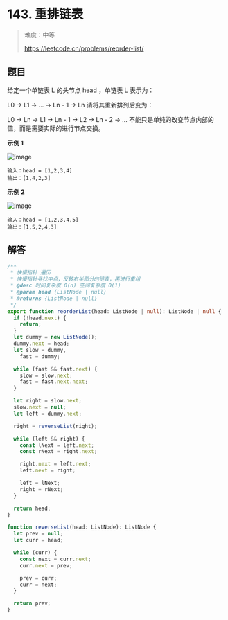 # 143. 重排链表

> 难度：中等
>
> https://leetcode.cn/problems/reorder-list/

## 题目

给定一个单链表 L 的头节点 head ，单链表 L 表示为：

L0 → L1 → … → Ln - 1 → Ln
请将其重新排列后变为：

L0 → Ln → L1 → Ln - 1 → L2 → Ln - 2 → …
不能只是单纯的改变节点内部的值，而是需要实际的进行节点交换。

**示例 1**

![image](https://user-images.githubusercontent.com/25545052/174981017-5d2bbb96-3b68-4eb0-95c6-8e6d5a59fe07.png)

```
输入：head = [1,2,3,4]
输出：[1,4,2,3]
```

**示例 2**

![image](https://user-images.githubusercontent.com/25545052/174981214-6aac1de1-6eec-443b-886f-53b6872e59a4.png)

```
输入：head = [1,2,3,4,5]
输出：[1,5,2,4,3]
```

## 解答

```typescript
/**
 * 快慢指针 遍历
 * 快慢指针寻找中点，反转右半部分的链表，再进行重组
 * @desc 时间复杂度 O(n) 空间复杂度 O(1)
 * @param head {ListNode | null}
 * @returns {ListNode | null}
 */
export function reorderList(head: ListNode | null): ListNode | null {
  if (!head.next) {
    return;
  }
  let dummy = new ListNode();
  dummy.next = head;
  let slow = dummy,
    fast = dummy;

  while (fast && fast.next) {
    slow = slow.next;
    fast = fast.next.next;
  }

  let right = slow.next;
  slow.next = null;
  let left = dummy.next;

  right = reverseList(right);

  while (left && right) {
    const lNext = left.next;
    const rNext = right.next;

    right.next = left.next;
    left.next = right;

    left = lNext;
    right = rNext;
  }

  return head;
}

function reverseList(head: ListNode): ListNode {
  let prev = null;
  let curr = head;

  while (curr) {
    const next = curr.next;
    curr.next = prev;

    prev = curr;
    curr = next;
  }

  return prev;
}
```
